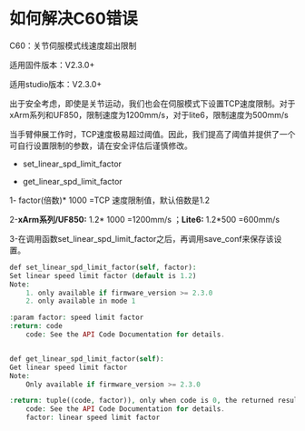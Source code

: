 # 如何解决C60错误

C60：关节伺服模式线速度超出限制

适用固件版本：V2.3.0+

适用studio版本：V2.3.0+

出于安全考虑，即使是关节运动，我们也会在伺服模式下设置TCP速度限制。对于xArm系列和UF850，限制速度为1200mm/s，对于lite6，限制速度为500mm/s

当手臂伸展工作时，TCP速度极易超过阈值。因此，我们提高了阈值并提供了一个可自行设置限制的参数，请在安全评估后谨慎修改。

* set_linear_spd_limit_factor

* get_linear_spd_limit_factor

1- factor(倍数)* 1000 =TCP 速度限制值，默认倍数是1.2

2-__xArm系列/UF850:__  1.2* 1000 =1200mm/s ；__Lite6:__ 1.2*500 =600mm/s

3-在调用函数set_linear_spd_limit_factor之后，再调用save_conf来保存该设置。



```php
def set_linear_spd_limit_factor(self, factor):
Set linear speed limit factor (default is 1.2)
Note:
    1. only available if firmware_version >= 2.3.0
    2. only available in mode 1

:param factor: speed limit factor
:return: code
    code: See the API Code Documentation for details.


def get_linear_spd_limit_factor(self):
Get linear speed limit factor
Note:
    Only available if firmware_version >= 2.3.0

:return: tuple((code, factor)), only when code is 0, the returned result is correct.
    code: See the API Code Documentation for details.
    factor: linear speed limit factor
```

